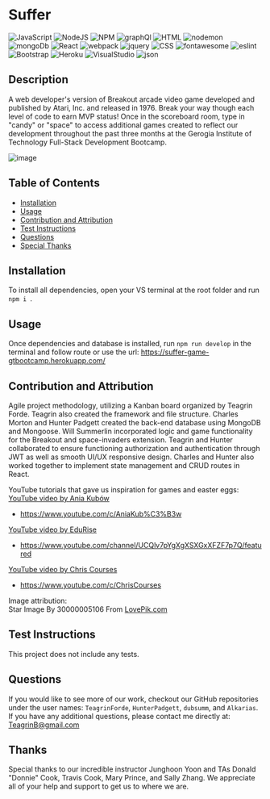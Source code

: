 # Suffer

![JavaScript](https://img.shields.io/badge/javascript-%23323330.svg?style=for-the-badge&logo=javascript&logoColor=%23F7DF1E) ![NodeJS](https://img.shields.io/badge/node.js-6DA55F?style=for-the-badge&logo=node.js&logoColor=white) ![NPM](https://img.shields.io/badge/NPM-%23000000.svg?style=for-the-badge&logo=npm&logoColor=white) ![graphQl](https://img.shields.io/badge/graphql-%23E10098.svg?&style=for-the-badge&logo=graphql&logoColor=white) ![HTML](https://img.shields.io/badge/html5-%23E34F26.svg?&style=for-the-badge&logo=html5&logoColor=white) ![nodemon](https://img.shields.io/badge/nodemon-%2376D04B.svg?&style=for-the-badge&logo=nodemon&logoColor=black) ![mongoDb](https://img.shields.io/badge/mongodb-%2347A248.svg?&style=for-the-badge&logo=mongodb&logoColor=white) ![React](https://img.shields.io/badge/react-%2361DAFB.svg?&style=for-the-badge&logo=react&logoColor=black) ![webpack](https://img.shields.io/badge/webpack-%238DD6F9.svg?&style=for-the-badge&logo=webpack&logoColor=black) ![jquery](https://img.shields.io/badge/jquery-%230769AD.svg?&style=for-the-badge&logo=jquery&logoColor=white) ![CSS](https://img.shields.io/badge/css3-%231572B6.svg?&style=for-the-badge&logo=css3&logoColor=white) ![fontawesome](https://img.shields.io/badge/font%20awesome-%23339AF0.svg?&style=for-the-badge&logo=font%20awesome&logoColor=white) ![eslint](https://img.shields.io/badge/eslint-%234B32C3.svg?&style=for-the-badge&logo=eslint&logoColor=white) ![Bootstrap](https://img.shields.io/badge/bootstrap-%237952B3.svg?&style=for-the-badge&logo=bootstrap&logoColor=white) ![Heroku](https://img.shields.io/badge/heroku-%23430098.svg?&style=for-the-badge&logo=heroku&logoColor=white) ![VisualStudio](https://img.shields.io/badge/visual%20studio-%235C2D91.svg?&style=for-the-badge&logo=visual%20studio&logoColor=white) ![json](https://img.shields.io/badge/json-%23000000.svg?&style=for-the-badge&logo=json&logoColor=white)

## Description

A web developer's version of Breakout arcade video game developed and published by Atari, Inc. and released in 1976. Break your way though each level of code to earn MVP status! Once in the scoreboard room, type in "candy" or "space" to access additional games created to reflect our development throughout the past three months at the Gerogia Institute of Technology Full-Stack Development Bootcamp.

![image](https://user-images.githubusercontent.com/101753839/188037835-2c6e7e51-4ee9-4519-9223-a8a4fdc97264.png)

## Table of Contents

- [Installation](#installation)
- [Usage](#usage)
- [Contribution and Attribution](#Contribution_and_Attribution)
- [Test Instructions](#test)
- [Questions](#questions)
- [Special Thanks](#thanks)

## Installation

To install all dependencies, open your VS terminal at the root folder and run `npm i `.

## Usage

Once dependencies and database is installed, run `npm run develop` in the terminal and follow route or use the url: https://suffer-game-gtbootcamp.herokuapp.com/

## Contribution and Attribution

Agile project methodology, utilizing a Kanban board organized by Teagrin Forde. Teagrin also created the framework and file structure. Charles Morton and Hunter Padgett created the back-end database using MongoDB and Mongoose. Will Summerlin incorporated logic and game functionality for the Breakout and space-invaders extension. Teagrin and Hunter collaborated to ensure functioning authorization and authentication through JWT as well as smooth UI/UX responsive design. Charles and Hunter also worked together to implement state management and CRUD routes in React. 

YouTube tutorials that gave us inspiration for games and easter eggs:<br>
<a href='https://www.youtube.com/watch?v=PBrEq9Wd6_U'> YouTube video by Ania Kubów

- https://www.youtube.com/c/AniaKub%C3%B3w</a>

<a href='https://www.youtube.com/watch?v=ftDxniRTpRQ'> YouTube video by EduRise

- https://www.youtube.com/channel/UCQlv7pYgXgXSXGxXFZF7p7Q/featured</a>

<a href='https://www.youtube.com/watch?v=MCVU0w73uKI'> YouTube video by Chris Courses

- https://www.youtube.com/c/ChrisCourses</a>

Image attribution:<br>
Star Image By 30000005106 From <a href="https://lovepik.com/image-400210721/stars.html">LovePik.com</a>

## Test Instructions

This project does not include any tests.

## Questions

If you would like to see more of our work, checkout our GitHub repositories under the user names: `TeagrinForde`, `HunterPadgett`, `dubsumm`, and `Alkarias`.
<br>
If you have any additional questions, please contact me directly at: TeagrinB@gmail.com


## Thanks

Special thanks to our incredible instructor Junghoon Yoon and TAs Donald "Donnie" Cook, Travis Cook, Mary Prince, and Sally Zhang. We appreciate all of your help and support to get us to where we are.



